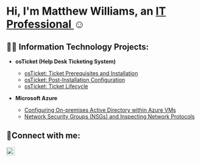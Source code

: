 <h1>Hi, I'm Matthew Williams, an <a href="https://www.linkedin.com/in/matthew-williams"> IT Professional </a>☺</h1>

<h2>👨‍💻 Information Technology Projects:</h2>

- <b>osTicket (Help Desk Ticketing System)</b>
  - [osTicket: Ticket Prerequisites and Installation](https://github.com/portfolio25/osticket-prereqs)
  - [osTicket: Post-Installation Configuration](https://github.com/portfolio25/post-install-config)
  - [osTicket: Ticket Lifecycle](https://github.com/portfolio25/ticket-lifecycle)
    
- <b>Microsoft Azure</b>
  - [Configuring On-premises Active Directory within Azure VMs](https://github.com/matthew_williams/configure-ad)
  - [Network Security Groups (NSGs) and Inspecting Network Protocols](https://github.com/joshmadakorcc/azure-network-protocols)

<h2>🤳Connect with me:</h2>


[<img align="left" alt="matthew-williams | LinkedIn" width="22px" src="https://cdn.jsdelivr.net/npm/simple-icons@v3/icons/linkedin.svg" />][linkedin]




[linkedin]: https://www.linkedin.com/in/matthew-williams
